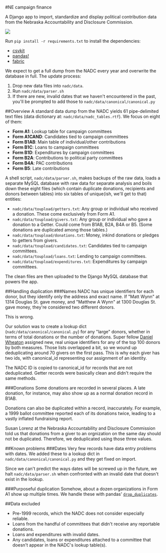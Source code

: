 #NE campaign finance

A Django app to import, standardize and display political contribution data from the Nebraska Accountability and Disclosure Commission.

<img src="https://media.giphy.com/media/z9BW7ApDO6hTq/giphy.gif" style="max-width:100%;" />

Run `pip install -r requirements.txt` to install the dependencies:
- [csvkit](https://csvkit.readthedocs.org/en/0.9.1/)  
- [pandas!](http://pandas.pydata.org/pandas-docs/stable/)  
- [fabric](http://www.fabfile.org/)

We expect to get a full dump from the NADC every year and overwrite the database in full. The update process:
<ol>
<li>Drop new data files into <code>nadc/data</code>.</li>
<li>Run <code>nadc/data/parser.sh</code></li>
<li>If there are new, invalid dates that we haven't encountered in the past, you'll be prompted to add those to <code>nadc/data/canonical/canonical.py</code></li>
</ol>

##Overview
A standard data dump from the NADC yields 61 pipe-delimited text files (data dictionary at: `nadc/data/nadc_tables.rtf`). We focus on eight of them:
<ul>
<li><strong>Form A1</strong>: Lookup table for campaign committees</li>
<li><strong>Form A1CAND</strong>: Candidates tied to campaign committees</li>
<li><strong>Form B1AB</strong>: Main table of individual/other contributions</li>
<li><strong>Form B1C</strong>: Loans to campaign committees</li>
<li><strong>Form B1D</strong>: Expenditures by campaign committees</li>
<li><strong>Form B2A</strong>: Contributions to political party committees</li>
<li><strong>Form B4A</strong>: PAC contributions</li>
<li><strong>Form B5</strong>: Late contributions</li>
</ul>

A shell script, `nadc/data/parser.sh`, makes backups of the raw data, loads a separate MySQL database with raw data for separate analysis and boils down these eight files (which contain duplicate donations, recipients and donors between tables) into six tables of unique(ish, we'll get to that) entities:
<ul>
<li><code>nadc/data/toupload/getters.txt</code>: Any group or individual who received a donation. These come exclusively from Form A1.</li>
<li><code>nadc/data/toupload/givers.txt</code>: Any group or individual who gave a donation to a Getter. Could come from B1AB, B2A, B4A or B5. (Some donations are duplicated among those tables.)</li>
<li><code>nadc/data/toupload/donations.txt</code>: Money, inkind donations or pledges to getters from givers.</li>
<li><code>nadc/data/toupload/candidates.txt</code>: Candidates tied to campaign committees.</li>
<li><code>nadc/data/toupload/loans.txt</code>: Lending to campaign committees.</li>
<li><code>nadc/data/toupload/expenditures.txt</code>: Expenditures by campaign committees.</li>
</ul>

The clean files are then uploaded to the Django MySQL database that powers the app.

##Handling duplication
###Names
NADC has unique identifiers for each donor, but they identify only the address and exact name. If "Matt Wynn" at 1314 Douglas St. gave money, and "Matthew A Wynn" at 1300 Douglas St. gave money, they're considered two different donors.

This is wrong.

Our solution was to create a lookup dict (`nadc/data/canonical/canonical.py`) for any "large" donors, whether in terms of total donations or the number of donations. Super fellow [Daniel Wheaton](https://twitter.com/theheroofthyme) assigned new, real unique identifiers for any of the top 100 donors by both measures. Those lists overlapped a bit, so we wound up deduplicating around 70 givers on the first pass. This is why each giver has two ids, with canonical_id representing our assignment of an identity.

The NADC ID is copied to canonical_id for records that are not deduplicated. Getter records were basically clean and didn't require the same methods.

###Donations
Some donations are recorded in several places. A late donation, for instance, may also show up as a normal donation record in B1AB.

Donations can also be duplicated within a record, inaccurately. For example, a 1999 ballot committee reported each of its donations twice, leading to a vastly inflated fundraising report.

Susan Lorenz at the Nebraska Accountability and Disclosure Commission told us that donations from a giver to an orgnization on the same day should not be duplicated. Therefore, we deduplicated using those three values.

##Known problems
###Dates
Very few records have data entry problems with dates. We added these to a lookup dict in `nadc/data/canonical/canonical.py` and they get fixed on import.

Since we can't predict the ways dates will be screwed up in the future, we halt `nadc/data/parser.sh` when confronted with an invalid date that doesn't exist in the lookup.

###Purposeful duplication
Somehow, about a dozen organizations in Form A1 show up multiple times. We handle these with pandas' [`drop_duplicates`](http://pandas.pydata.org/pandas-docs/stable/generated/pandas.DataFrame.drop_duplicates.html).

##Data excluded
<ul>
<li>Pre-1999 records, which the NADC does not consider especially reliable.</li>
<li>Loans from the handful of committees that didn't receive any reportable donations.</li>
<li>Loans and expenditures with invalid dates.</li>
<li>Any candidates, loans or expenditures attached to a committee that doesn't appear in the NADC's lookup table(s).</li>
</ul>